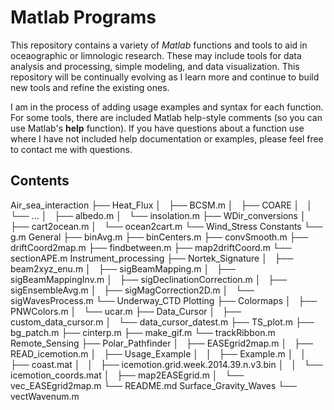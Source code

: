 # Matlab Programs

This repository contains a variety of *Matlab* functions and tools to aid in oceaographic or limnologic research.  These may include tools for data analysis and processing, simple modeling, and data visualization.  This repository will be continually evolving as I learn more and continue to build new tools and refine the existing ones.

I am in the process of adding usage examples and syntax for each function.  For some tools, there are included Matlab help-style comments (so you can use Matlab's **help** function).  If you have questions about a function use where I have not included help documentation or examples, please feel free to contact me with questions.

## Contents

Air_sea_interaction
├── Heat_Flux
│   ├── BCSM.m
│   ├── COARE
│   │   └── ...
│   ├── albedo.m
│   └── insolation.m
├── WDir_conversions
│   ├── cart2ocean.m
│   └── ocean2cart.m
└── Wind_Stress
Constants
└── g.m
General
├── binAvg.m
├── binCenters.m
├── convSmooth.m
├── driftCoord2map.m
├── findbetween.m
├── map2driftCoord.m
└── sectionAPE.m
Instrument_processing
├── Nortek_Signature
│   ├── beam2xyz_enu.m
│   ├── sigBeamMapping.m
│   ├── sigBeamMappingInv.m
│   ├── sigDeclinationCorrection.m
│   ├── sigEnsembleAvg.m
│   ├── sigMagCorrection2D.m
│   └── sigWavesProcess.m
└── Underway_CTD
Plotting
├── Colormaps
│   ├── PNWColors.m
│   └── ucar.m
├── Data_Cursor
│   ├── custom_data_cursor.m
│   └── data_cursor_datest.m
├── TS_plot.m
├── bg_patch.m
├── cinterp.m
├── make_gif.m
└── trackRibbon.m
Remote_Sensing
├── Polar_Pathfinder
│   ├── EASEgrid2map.m
│   ├── READ_icemotion.m
│   ├── Usage_Example
│   │   ├── Example.m
│   │   ├── coast.mat
│   │   ├── icemotion.grid.week.2014.39.n.v3.bin
│   │   └── icemotion_coords.mat
│   ├── map2EASEgrid.m
│   └── vec_EASEgrid2map.m
└── README.md
Surface_Gravity_Waves
    └── vectWavenum.m
